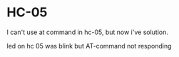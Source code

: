 # HC-05
I can't use at command in hc-05, but now  i've solution.

led on hc 05 was blink but AT-command not responding
